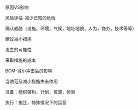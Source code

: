 原因VS影响

风险评估-减少已知的危险

确认威胁（设施，环境，气候，地址地貌，人为，商务，技术等等）

建议减小措施

发生的可能性

采取措施的成本

BCM-减小冲击后的影响

当防范及减小措施失去作用

准备：组织架构，计划，资源，检验

执行：搬迁，特殊情况下的运营

